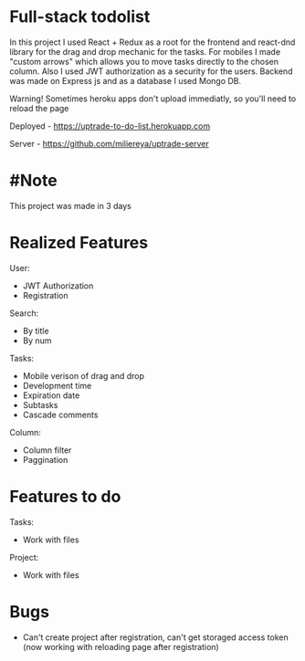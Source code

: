 # Full-stack todolist

In this project I used React + Redux as a root for the frontend and react-dnd library for the drag and drop mechanic for the tasks. For mobiles I made "custom arrows" which allows you to move tasks directly to the chosen column. Also I used JWT authorization as a security for the users. Backend was made on Express js and as a database I used Mongo DB.

Warning! Sometimes heroku apps don't upload immediatly, so you'll need to reload the page

Deployed - https://uptrade-to-do-list.herokuapp.com

Server - https://github.com/miliereya/uptrade-server

 
# #Note

This project was made in 3 days

# Realized Features

User:

  - JWT Authorization
  - Registration

Search:

  - By title
  - By num
	
Tasks:

  - Mobile verison of drag and drop
  - Development time
  - Expiration date
  - Subtasks
  - Cascade comments

Column:

  - Column filter
  - Paggination
	
# Features to do

Tasks:

  - Work with files
	
Project:

  - Work with files

# Bugs

  - Can't create project after registration, can't get storaged access token (now working with reloading page after registration)
